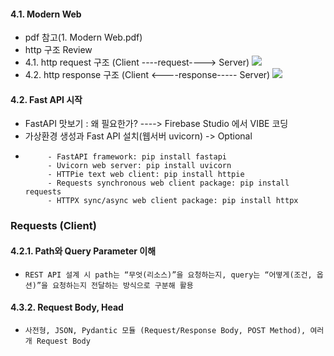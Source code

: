 #### 4.1. Modern Web
- pdf 참고(1. Modern Web.pdf)
- http 구조 Review
- 4.1. http request 구조 (Client ----request----> Server)
![](https://blog.kakaocdn.net/dna/bUk1MH/btqD9Nwa5bh/AAAAAAAAAAAAAAAAAAAAAHzhVOCLZG0zt7QsnMifVgZPSZI5_n7VfcjEdRimpyAK/img.png?credential=yqXZFxpELC7KVnFOS48ylbz2pIh7yKj8&expires=1759244399&allow_ip=&allow_referer=&signature=CLilKKunbdDDtC1W6SJJRWEZ1Nw%3D)
- 4.2. http response 구조 (Client <----response----- Server)
![](https://blog.kakaocdn.net/dna/B1ncV/btsEWyvMlHw/AAAAAAAAAAAAAAAAAAAAAL45lRSwnfiECq9bA3maLS9bNvJKyTAdK1qRYhj5CdIk/img.png?credential=yqXZFxpELC7KVnFOS48ylbz2pIh7yKj8&expires=1759244399&allow_ip=&allow_referer=&signature=4W7bFYDbL3y%2BtTjTYJAu2voD%2F2Y%3D)

#### 4.2. Fast API 시작
- FastAPI 맛보기 : 왜 필요한가? ----> Firebase Studio 에서 VIBE 코딩
- 가상환경 생성과 Fast API 설치(웹서버 uvicorn) -> Optional
-          - FastAPI framework: pip install fastapi
           - Uvicorn web server: pip install uvicorn
           - HTTPie text web client: pip install httpie
           - Requests synchronous web client package: pip install requests
           - HTTPX sync/async web client package: pip install httpx
### Requests (Client)
#### 4.2.1.  Path와 Query Parameter 이해
-     REST API 설계 시 path는 “무엇(리소스)”을 요청하는지, query는 “어떻게(조건, 옵션)”을 요청하는지 전달하는 방식으로 구분해 활용
#### 4.3.2.  Request Body, Head
-     사전형, JSON, Pydantic 모듈 (Request/Response Body, POST Method), 여러 개 Request Body
